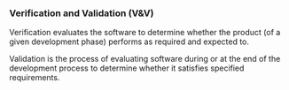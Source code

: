 ### Verification and Validation (V&V)
Verification evaluates the software to determine whether the product (of a given development phase) performs as required and expected to.

Validation is the process of evaluating software during or at the end of the development process to determine whether it satisfies specified requirements.

<!--stackedit_data:
eyJoaXN0b3J5IjpbLTQ0NzU3MTI3OV19
-->